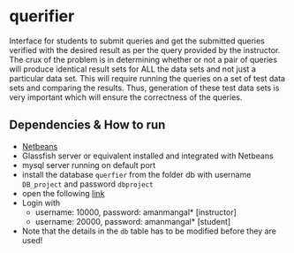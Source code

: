 querifier
=========

Interface for students to submit queries and get the submitted queries verified with the desired result as per the query provided by the instructor. The crux of the problem is in determining whether or not a pair of queries will produce identical result sets for ALL the data sets and not just a particular data set. This will require running the queries on a set of test data sets and comparing the results. Thus, generation of these test data sets is very important which will ensure the correctness of the queries.

Dependencies & How to run
-------------------------
* [Netbeans](https://netbeans.org/downloads/start.html?platform=linux&lang=en&option=all)
* Glassfish server or equivalent installed and integrated with Netbeans
* mysql server running on default port
* install the database `querfier` from the folder db with username `DB_project` and password `dbproject`
* open the following [link](http://localhost:8080/WEB-INF/)
* Login with
    - username: 10000, password: amanmangal* [instructor]
    - username: 20000, password: amanmangal* [student]
* Note that the details in the `db` table has to be modified before they are used!
